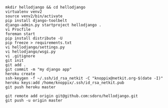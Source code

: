 	mkdir hellodjango && cd hellodjango
	virtualenv venv2
	source venv2/bin/activate
	pip install django-toolbelt
	django-admin.py startproject hellodjango .
	vi Procfile
	foreman start
	pip install distribute -U
	pip freeze > requirements.txt
	vi hellodjango/settings.py
	vi hellodjango/wsgi.py
	vi .gitignore
	git init
	git add .
	git commit -m "my django app"
	heroku create
	ssh-keygen -f ~/.ssh/id_rsa_netkit -C "knoppix@netkit.org-$(date -I)"
	heroku keys:add /home/knoppix/.ssh/id_rsa_netkit.pub
	git push heroku master

	git remote add origin git@github.com:sdoro/hellodjango.git
	git push -u origin master
